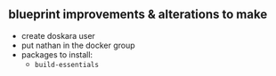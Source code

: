 ## blueprint improvements & alterations to make

* create doskara user
* put nathan in the docker group
* packages to install:
  * `build-essentials` 
